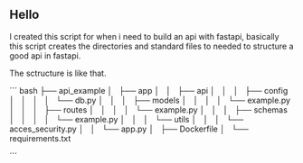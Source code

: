 
## Hello 
I created this script for when i need to build an api with fastapi, basically this script creates the  directories and standard files to needed to structure a good api in fastapi.

The sctructure is like that.

´´´ bash
├── api_example
│   ├── app
│   │   ├── api
│   │   │   ├── config
│   │   │   │   └── db.py
│   │   │   ├── models
│   │   │   │   └── example.py
│   │   │   ├── routes
│   │   │   │   └── example.py
│   │   │   ├── schemas
│   │   │   │   └── example.py
│   │   │   └── utils
│   │   │       └── acces_security.py
│   │   └── app.py
│   ├── Dockerfile
│   └── requirements.txt


´´´
